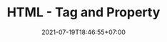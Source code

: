 ---
title: HTML - Tag and Property
date: 2021-07-19T18:46:55+07:00
description: "Pada tutorial ini kalian akan mengenal tag-tag pada HTML beserta property yang dapat digunakan pada tag html tersebut, seperti button, input, select, dll. jadi tunggu apalagi? Let's Code"
keyword: [html, tutorial]
tags: [html]
contentType: list
---